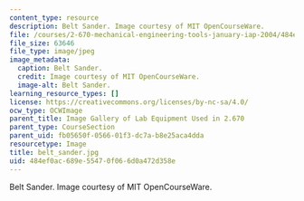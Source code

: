 ```yaml
---
content_type: resource
description: Belt Sander. Image courtesy of MIT OpenCourseWare.
file: /courses/2-670-mechanical-engineering-tools-january-iap-2004/484ef0ac689e55470f066d0a472d358e_belt_sander.jpg
file_size: 63646
file_type: image/jpeg
image_metadata:
  caption: Belt Sander.
  credit: Image courtesy of MIT OpenCourseWare.
  image-alt: Belt Sander.
learning_resource_types: []
license: https://creativecommons.org/licenses/by-nc-sa/4.0/
ocw_type: OCWImage
parent_title: Image Gallery of Lab Equipment Used in 2.670
parent_type: CourseSection
parent_uid: fb05650f-0566-01f3-dc7a-b8e25aca4dda
resourcetype: Image
title: belt_sander.jpg
uid: 484ef0ac-689e-5547-0f06-6d0a472d358e
---
```

Belt Sander. Image courtesy of MIT OpenCourseWare.